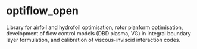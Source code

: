 # optiflow_open
Library for airfoil and hydrofoil optimisation, rotor planform optimisation, development of flow control models (DBD plasma, VG) in integral boundary layer formulation, and calibration of viscous-inviscid interaction codes.
